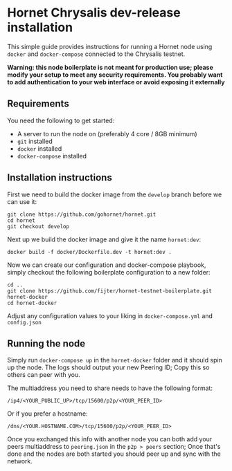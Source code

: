 # Hornet Chrysalis dev-release installation

This simple guide provides instructions for running a Hornet node using `docker` and `docker-compose` connected to the Chrysalis testnet.

**Warning: this node boilerplate is not meant for production use; please modify your setup to meet any security requirements. You probably want to add authentication to your web interface or avoid exposing it externally**

## Requirements

You need the following to get started:

 - A server to run the node on (preferably 4 core / 8GB minimum)
 - `git` installed
 - `docker` installed
 - `docker-compose` installed

## Installation instructions

First we need to build the docker image from the `develop` branch before we can use it:

```
git clone https://github.com/gohornet/hornet.git
cd hornet
git checkout develop
```

Next up we build the docker image and give it the name `hornet:dev`:

```
docker build -f docker/Dockerfile.dev -t hornet:dev .
```

Now we can create our configuration and docker-compose playbook, simply checkout the following boilerplate configuration to a new folder:

```
cd ..
git clone https://github.com/fijter/hornet-testnet-boilerplate.git hornet-docker
cd hornet-docker
```

Adjust any configuration values to your liking in `docker-compose.yml` and `config.json`

## Running the node

Simply run `docker-compose up` in the `hornet-docker` folder and it should spin up the node. The logs should output your new Peering ID; Copy this so others can peer with you.

The multiaddress you need to share needs to have the following format:

```
/ip4/<YOUR_PUBLIC_UP>/tcp/15600/p2p/<YOUR_PEER_ID>
```

Or if you prefer a hostname:

```
/dns/<YOUR.HOSTNAME.COM>/tcp/15600/p2p/<YOUR_PEER_ID>
```

Once you exchanged this info with another node you can both add your peers multiaddress to `peering.json` in the `p2p > peers` section; Once that's done and the nodes are both started you should peer up and sync with the network.
